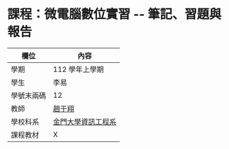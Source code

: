 # 課程：微電腦數位實習 -- 筆記、習題與報告

欄位 | 內容
-----|--------
學期 | 112 學年上學期
學生 | 李易
學號末兩碼 | 12
教師 | [趙于翔](https://csie.nqu.edu.tw/p/404-1038-2378.php?Lang=zh-tw)
學校科系 | [金門大學資訊工程系](https://csie.nqu.edu.tw/)
課程教材 | X

